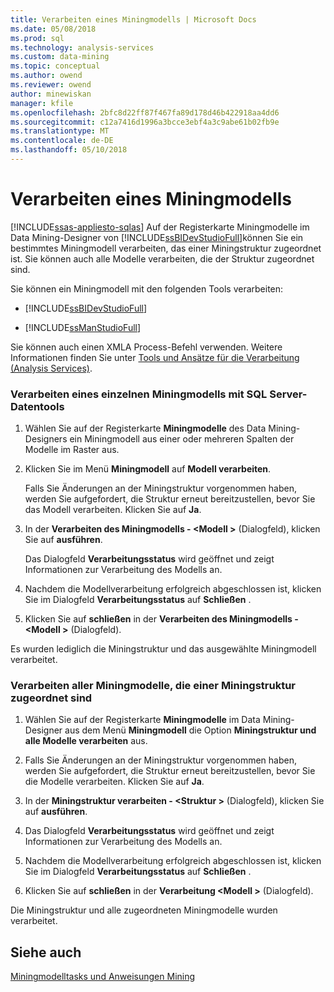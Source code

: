 ```yaml
---
title: Verarbeiten eines Miningmodells | Microsoft Docs
ms.date: 05/08/2018
ms.prod: sql
ms.technology: analysis-services
ms.custom: data-mining
ms.topic: conceptual
ms.author: owend
ms.reviewer: owend
author: minewiskan
manager: kfile
ms.openlocfilehash: 2bfc8d22ff87f467fa89d178d46b422918aa4dd6
ms.sourcegitcommit: c12a7416d1996a3bcce3ebf4a3c9abe61b02fb9e
ms.translationtype: MT
ms.contentlocale: de-DE
ms.lasthandoff: 05/10/2018
---
```

# <a name="process-a-mining-model"></a>Verarbeiten eines Miningmodells
[!INCLUDE[ssas-appliesto-sqlas](../../includes/ssas-appliesto-sqlas.md)]
  Auf der Registerkarte Miningmodelle im Data Mining-Designer von [!INCLUDE[ssBIDevStudioFull](../../includes/ssbidevstudiofull-md.md)]können Sie ein bestimmtes Miningmodell verarbeiten, das einer Miningstruktur zugeordnet ist. Sie können auch alle Modelle verarbeiten, die der Struktur zugeordnet sind.  
  
 Sie können ein Miningmodell mit den folgenden Tools verarbeiten:  
  
-   [!INCLUDE[ssBIDevStudioFull](../../includes/ssbidevstudiofull-md.md)]  
  
-   [!INCLUDE[ssManStudioFull](../../includes/ssmanstudiofull-md.md)]  
  
 Sie können auch einen XMLA Process-Befehl verwenden. Weitere Informationen finden Sie unter [Tools und Ansätze für die Verarbeitung &#40;Analysis Services&#41;](../../analysis-services/multidimensional-models/tools-and-approaches-for-processing-analysis-services.md).  
  
### <a name="process-a-single-mining-model-using-sql-server-data-tools"></a>Verarbeiten eines einzelnen Miningmodells mit SQL Server-Datentools  
  
1.  Wählen Sie auf der Registerkarte **Miningmodelle** des Data Mining-Designers ein Miningmodell aus einer oder mehreren Spalten der Modelle im Raster aus.  
  
2.  Klicken Sie im Menü **Miningmodell** auf **Modell verarbeiten**.  
  
     Falls Sie Änderungen an der Miningstruktur vorgenommen haben, werden Sie aufgefordert, die Struktur erneut bereitzustellen, bevor Sie das Modell verarbeiten. Klicken Sie auf **Ja**.  
  
3.  In der **Verarbeiten des Miningmodells - \<Modell >** (Dialogfeld), klicken Sie auf **ausführen**.  
  
     Das Dialogfeld **Verarbeitungsstatus** wird geöffnet und zeigt Informationen zur Verarbeitung des Modells an.  
  
4.  Nachdem die Modellverarbeitung erfolgreich abgeschlossen ist, klicken Sie im Dialogfeld **Verarbeitungsstatus** auf **Schließen** .  
  
5.  Klicken Sie auf **schließen** in der **Verarbeiten des Miningmodells - \<Modell >** (Dialogfeld).  
  
 Es wurden lediglich die Miningstruktur und das ausgewählte Miningmodell verarbeitet.  
  
### <a name="process-all-mining-models-that-are-associated-with-a-mining-structure"></a>Verarbeiten aller Miningmodelle, die einer Miningstruktur zugeordnet sind  
  
1.  Wählen Sie auf der Registerkarte **Miningmodelle** im Data Mining-Designer aus dem Menü **Miningmodell** die Option **Miningstruktur und alle Modelle verarbeiten** aus.  
  
2.  Falls Sie Änderungen an der Miningstruktur vorgenommen haben, werden Sie aufgefordert, die Struktur erneut bereitzustellen, bevor Sie die Modelle verarbeiten. Klicken Sie auf **Ja**.  
  
3.  In der **Miningstruktur verarbeiten - \<Struktur >** (Dialogfeld), klicken Sie auf **ausführen**.  
  
4.  Das Dialogfeld **Verarbeitungsstatus** wird geöffnet und zeigt Informationen zur Verarbeitung des Modells an.  
  
5.  Nachdem die Modellverarbeitung erfolgreich abgeschlossen ist, klicken Sie im Dialogfeld **Verarbeitungsstatus** auf **Schließen** .  
  
6.  Klicken Sie auf **schließen** in der **Verarbeitung \<Modell >** (Dialogfeld).  
  
 Die Miningstruktur und alle zugeordneten Miningmodelle wurden verarbeitet.  
  
## <a name="see-also"></a>Siehe auch  
 [Miningmodelltasks und Anweisungen Mining](../../analysis-services/data-mining/mining-model-tasks-and-how-tos.md)  
  
  
